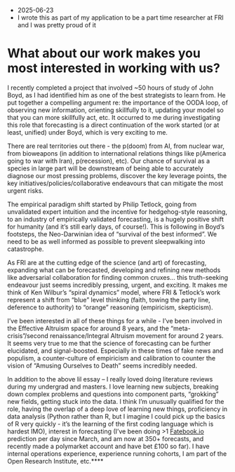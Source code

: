 - 2025-06-23 
- I wrote this as part of my application to be a part time researcher at FRI and I was pretty proud of it
# What about our work makes you most interested in working with us?
I recently completed a project that involved ~50 hours of study of John Boyd, as I had identified him as one of the best strategists to learn from. He put together a compelling argument re: the importance of the OODA loop, of observing new information, orienting skillfully to it, updating your model so that you can more skillfully act, etc. It occurred to me during investigating this role that forecasting is a direct continuation of the work started (or at least, unified) under Boyd, which is very exciting to me. 

  

There are real territories out there - the p(doom) from AI, from nuclear war, from bioweapons (in addition to international relations things like p(America going to war with Iran), p(recession), etc). Our chance of survival as a species in large part will be downstream of being able to accurately diagnose our most pressing problems, discover the key leverage points, the key initiatives/policies/collaborative endeavours that can mitigate the most urgent risks. 

  

The empirical paradigm shift started by Philip Tetlock, going from unvalidated expert intuition and the incentive for hedgehog-style reasoning, to an industry of empirically validated forecasting, is a hugely positive shift for humanity (and it’s still early days, of course!). This is following in Boyd’s footsteps, the Neo-Darwinian idea of “survival of the best informed”. We need to be as well informed as possible to prevent sleepwalking into catastrophe. 

  

As FRI are at the cutting edge of the science (and art) of forecasting, expanding what can be forecasted, developing and refining new methods like adversarial collaboration for finding common cruxes… this truth-seeking endeavour just seems incredibly pressing, urgent, and exciting. It makes me think of Ken Wilbur’s “spiral dynamics” model, where FRI & Tetlock’s work represent a shift from “blue” level thinking (faith, towing the party line, deference to authority) to “orange” reasoning (empiricism, skepticism).

  

I’ve been interested in all of these things for a while - I’ve been involved in the Effective Altruism space for around 8 years, and the “meta-crisis”/second renaissance/Integral Altruism movement for around 2 years. It seems very true to me that the science of forecasting can be further elucidated, and signal-boosted. Especially in these times of fake news and populism, a counter-culture of empiricism and calibration to counter the vision of “Amusing Ourselves to Death” seems incredibly needed.

  

In addition to the above lil essay – I really loved doing literature reviews during my undergrad and masters. I love learning new subjects, breaking down complex problems and questions into component parts, “grokking” new fields, getting stuck into the data. I think I’m unusually qualified for the role, having the overlap of a deep love of learning new things, proficiency in data analysis (Python rather than R, but I imagine I could pick up the basics of R very quickly - it’s the learning of the first coding language which is hardest IMO), interest in forecasting (I’ve been doing >1 [Fatebook.io](http://fatebook.io) prediction per day since March, and am now at 350+ forecasts, and recently made a polymarket account and have bet £100 so far). I have internal operations experience, experience running cohorts, I am part of the Open Research Institute, etc.****